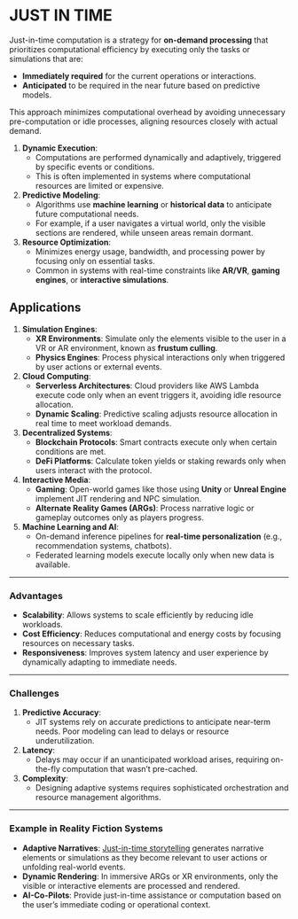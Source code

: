 # JUST IN TIME

Just-in-time computation is a strategy for **on-demand processing** that prioritizes computational efficiency by executing only the tasks or simulations that are:

* **Immediately required** for the current operations or interactions.
* **Anticipated** to be required in the near future based on predictive models.

This approach minimizes computational overhead by avoiding unnecessary pre-computation or idle processes, aligning resources closely with actual demand.

1. **Dynamic Execution**:
   * Computations are performed dynamically and adaptively, triggered by specific events or conditions.
   * This is often implemented in systems where computational resources are limited or expensive.
2. **Predictive Modeling**:
   * Algorithms use **machine learning** or **historical data** to anticipate future computational needs.
   * For example, if a user navigates a virtual world, only the visible sections are rendered, while unseen areas remain dormant.
3. **Resource Optimization**:
   * Minimizes energy usage, bandwidth, and processing power by focusing only on essential tasks.
   * Common in systems with real-time constraints like **AR/VR**, **gaming engines**, or **interactive simulations**.

## **Applications**

1. **Simulation Engines**:
   * **XR Environments**: Simulate only the elements visible to the user in a VR or AR environment, known as **frustum culling**.
   * **Physics Engines**: Process physical interactions only when triggered by user actions or external events.
2. **Cloud Computing**:
   * **Serverless Architectures**: Cloud providers like AWS Lambda execute code only when an event triggers it, avoiding idle resource allocation.
   * **Dynamic Scaling**: Predictive scaling adjusts resource allocation in real time to meet workload demands.
3. **Decentralized Systems**:
   * **Blockchain Protocols**: Smart contracts execute only when certain conditions are met.
   * **DeFi Platforms**: Calculate token yields or staking rewards only when users interact with the protocol.
4. **Interactive Media**:
   * **Gaming**: Open-world games like those using **Unity** or **Unreal Engine** implement JIT rendering and NPC simulation.
   * **Alternate Reality Games (ARGs)**: Process narrative logic or gameplay outcomes only as players progress.
5. **Machine Learning and AI**:
   * On-demand inference pipelines for **real-time personalization** (e.g., recommendation systems, chatbots).
   * Federated learning models execute locally only when new data is available.

***

### **Advantages**

* **Scalability**: Allows systems to scale efficiently by reducing idle workloads.
* **Cost Efficiency**: Reduces computational and energy costs by focusing resources on necessary tasks.
* **Responsiveness**: Improves system latency and user experience by dynamically adapting to immediate needs.

***

### **Challenges**

1. **Predictive Accuracy**:
   * JIT systems rely on accurate predictions to anticipate near-term needs. Poor modeling can lead to delays or resource underutilization.
2. **Latency**:
   * Delays may occur if an unanticipated workload arises, requiring on-the-fly computation that wasn’t pre-cached.
3. **Complexity**:
   * Designing adaptive systems requires sophisticated orchestration and resource management algorithms.

***

### **Example in Reality Fiction Systems**

* **Adaptive Narratives**: [Just-in-time storytelling](../tech_docs/language/reality_fiction.md) generates narrative elements or simulations as they become relevant to user actions or unfolding real-world events.
* **Dynamic Rendering**: In immersive ARGs or XR environments, only the visible or interactive elements are processed and rendered.
* **AI-Co-Pilots**: Provide just-in-time assistance or computation based on the user’s immediate coding or operational context.
